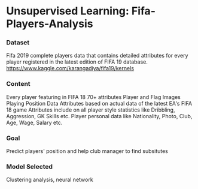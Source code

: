 # Unsupervised Learning: Fifa-Players-Analysis

### Dataset
Fifa 2019 complete players data that contains detailed attributes for every player registered in the 
latest edition of FIFA 19 database.  https://www.kaggle.com/karangadiya/fifa19/kernels

### Content
Every player featuring in FIFA 18
70+ attributes
Player and Flag Images
Playing Position Data
Attributes based on actual data of the latest EA's FIFA 18 game
Attributes include on all player style statistics like Dribbling, Aggression, GK Skills etc.
Player personal data like Nationality, Photo, Club, Age, Wage, Salary etc.


### Goal
Predict players' position and help club manager to find subsitutes


### Model Selected
Clustering analysis, neural network
